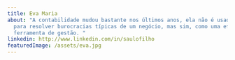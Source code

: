 ```yaml
---
title: Eva Maria
about: "A contabilidade mudou bastante nos últimos anos, ela não é usada somente
  para resolver burocracias típicas de um negócio, mas sim, como uma eficiente
  ferramenta de gestão. "
linkedin: http://www.linkedin.com/in/saulofilho
featuredImage: /assets/eva.jpg
---
```

